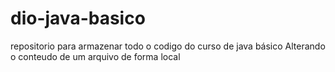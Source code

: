 # dio-java-basico
repositorio para armazenar todo o codigo do curso de java básico
Alterando o conteudo de um arquivo de forma local
